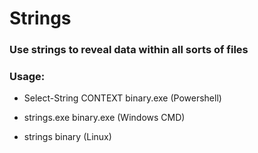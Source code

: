 # Strings 

### Use strings to reveal data within all sorts of files

### Usage:

 - Select-String CONTEXT binary.exe (Powershell)

 - strings.exe binary.exe (Windows CMD)

 - strings binary (Linux)
